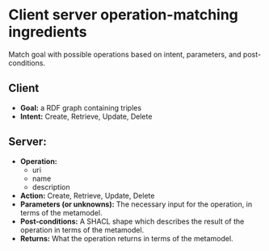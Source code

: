 # Client server operation-matching ingredients 

Match goal with possible operations based on intent, parameters, and post-conditions.

## Client
- **Goal:** a RDF graph containing triples
- **Intent:** Create, Retrieve, Update, Delete

## Server:
- **Operation:**
  * uri
  * name
  * description
- **Action:** Create, Retrieve, Update, Delete 
- **Parameters (or unknowns):** The necessary input for the operation, in terms of the metamodel.
- **Post-conditions:** A SHACL shape which describes the result of the operation in terms of the metamodel.
- **Returns:** What the operation returns in terms of the metamodel.
